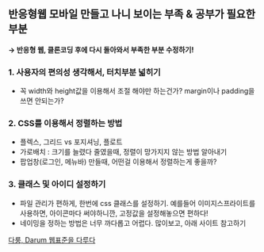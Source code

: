 ## 반응형웹 모바일 만들고 나니 보이는 부족 & 공부가 필요한 부분

**→ 반응형 웹, 클론코딩 후에 다시 돌아와서 부족한 부분 수정하기!**

### 1. 사용자의 편의성 생각해서, 터치부분 넓히기

- 꼭 width와 height값을 이용해서 조절 해야만 하는건가? margin이나 padding을 쓰면 안되는가?

### 2. CSS를 이용해서 정렬하는 방법

- 플렉스, 그리드 vs 포지셔닝, 플로트
- 가로배치 : 크기를 늘렸다 줄였을때, 정렬이 망가지지 않는 방법 알아내기
- 팝업창(로그인, 메뉴바) 만들때, 어떤걸 이용해서 정렬하는게 좋을까?

### 3. 클래스 및 아이디 설정하기

- 파일 관리가 편하게, 한번에 css 클래스를 설정하기. 예를들어 이미지스프라이트를 사용하면, 아이콘마다 써야하니깐, 고정값을 설정해놓으면 편하다!
- 네이밍을 정하는 방법은 너무 까다롭고 어렵다. 많이보고, 아래 사이트 참고하기

[다룸, Darum 웹표준을 다루다](http://darum.daum.net/convention/name)
